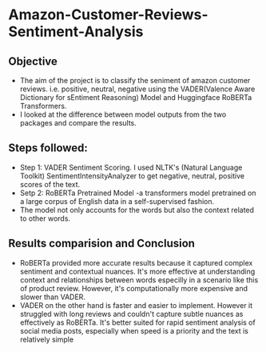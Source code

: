 # Amazon-Customer-Reviews-Sentiment-Analysis
## Objective
- The aim of the project is to classify the seniment of amazon customer reviews. i.e. positive, neutral, negative using the VADER(Valence Aware Dictionary for sEntiment Reasoning) Model and Huggingface RoBERTa Transformers.
- I looked at the difference between model outputs from the two packages and compare the results.
## Steps followed:
- Step 1: VADER Sentiment Scoring. I used NLTK's (Natural Language Toolkit) SentimentIntensityAnalyzer to get negative, neutral, positive scores of the text.
- Setp 2: RoBERTa Pretrained Model -a transformers model pretrained on a large corpus of English data in a self-supervised fashion.
- The model not only accounts for the words but also the context related to other words.
## Results comparision and Conclusion
- RoBERTa provided more accurate results because it captured complex sentiment and contextual nuances. It's more effective at understanding context and relationships between words especilly in a scenario like this of product review. However, it's computationally more expensive and slower than VADER.
- VADER on the other hand is faster and easier to implement. However it struggled with long reviews and couldn't capture subtle nuances as effectively as RoBERTa. It's better suited for rapid sentiment analysis of social media posts, especially when speed is a priority and the text is relatively simple
